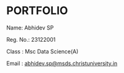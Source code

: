 # PORTFOLIO

Name: Abhidev SP

Reg. No.: 23122001

Class : Msc Data Science(A)

Email : abhidev.sp@msds.christuniversity.in